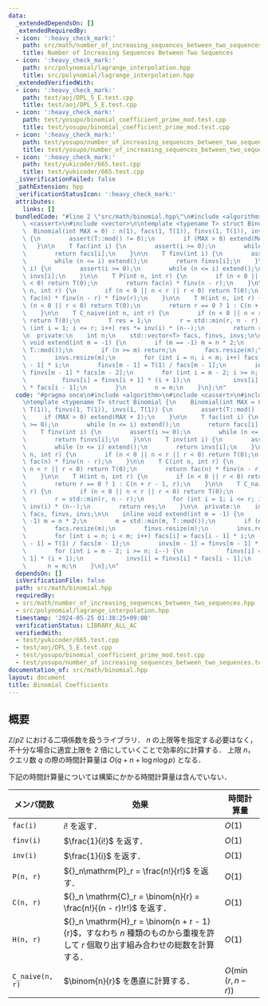```yaml
---
data:
  _extendedDependsOn: []
  _extendedRequiredBy:
  - icon: ':heavy_check_mark:'
    path: src/math/number_of_increasing_sequences_between_two_sequences.hpp
    title: Number of Increasing Sequences Between Two Sequences
  - icon: ':heavy_check_mark:'
    path: src/polynomial/lagrange_interpolation.hpp
    title: src/polynomial/lagrange_interpolation.hpp
  _extendedVerifiedWith:
  - icon: ':heavy_check_mark:'
    path: test/aoj/DPL_5_E.test.cpp
    title: test/aoj/DPL_5_E.test.cpp
  - icon: ':heavy_check_mark:'
    path: test/yosupo/binomial_coefficient_prime_mod.test.cpp
    title: test/yosupo/binomial_coefficient_prime_mod.test.cpp
  - icon: ':heavy_check_mark:'
    path: test/yosupo/number_of_increasing_sequences_between_two_sequences.test.cpp
    title: test/yosupo/number_of_increasing_sequences_between_two_sequences.test.cpp
  - icon: ':heavy_check_mark:'
    path: test/yukicoder/665.test.cpp
    title: test/yukicoder/665.test.cpp
  _isVerificationFailed: false
  _pathExtension: hpp
  _verificationStatusIcon: ':heavy_check_mark:'
  attributes:
    links: []
  bundledCode: "#line 2 \"src/math/binomial.hpp\"\n#include <algorithm>\n#include\
    \ <cassert>\n#include <vector>\n\ntemplate <typename T> struct Binomial {\n  \
    \  Binomial(int MAX = 0) : n(1), facs(1, T(1)), finvs(1, T(1)), invs(1, T(1))\
    \ {\n        assert(T::mod() != 0);\n        if (MAX > 0) extend(MAX + 1);\n \
    \   }\n\n    T fac(int i) {\n        assert(i >= 0);\n        while (n <= i) extend();\n\
    \        return facs[i];\n    }\n\n    T finv(int i) {\n        assert(i >= 0);\n\
    \        while (n <= i) extend();\n        return finvs[i];\n    }\n\n    T inv(int\
    \ i) {\n        assert(i >= 0);\n        while (n <= i) extend();\n        return\
    \ invs[i];\n    }\n\n    T P(int n, int r) {\n        if (n < 0 || n < r || r\
    \ < 0) return T(0);\n        return fac(n) * finv(n - r);\n    }\n\n    T C(int\
    \ n, int r) {\n        if (n < 0 || n < r || r < 0) return T(0);\n        return\
    \ fac(n) * finv(n - r) * finv(r);\n    }\n\n    T H(int n, int r) {\n        if\
    \ (n < 0 || r < 0) return T(0);\n        return r == 0 ? 1 : C(n + r - 1, r);\n\
    \    }\n\n    T C_naive(int n, int r) {\n        if (n < 0 || n < r || r < 0)\
    \ return T(0);\n        T res = 1;\n        r = std::min(r, n - r);\n        for\
    \ (int i = 1; i <= r; i++) res *= inv(i) * (n--);\n        return res;\n    }\n\
    \n  private:\n    int n;\n    std::vector<T> facs, finvs, invs;\n\n    inline\
    \ void extend(int m = -1) {\n        if (m == -1) m = n * 2;\n        m = std::min(m,\
    \ T::mod());\n        if (n >= m) return;\n        facs.resize(m);\n        finvs.resize(m);\n\
    \        invs.resize(m);\n        for (int i = n; i < m; i++) facs[i] = facs[i\
    \ - 1] * i;\n        finvs[m - 1] = T(1) / facs[m - 1];\n        invs[m - 1] =\
    \ finvs[m - 1] * facs[m - 2];\n        for (int i = m - 2; i >= n; i--) {\n  \
    \          finvs[i] = finvs[i + 1] * (i + 1);\n            invs[i] = finvs[i]\
    \ * facs[i - 1];\n        }\n        n = m;\n    }\n};\n"
  code: "#pragma once\n#include <algorithm>\n#include <cassert>\n#include <vector>\n\
    \ntemplate <typename T> struct Binomial {\n    Binomial(int MAX = 0) : n(1), facs(1,\
    \ T(1)), finvs(1, T(1)), invs(1, T(1)) {\n        assert(T::mod() != 0);\n   \
    \     if (MAX > 0) extend(MAX + 1);\n    }\n\n    T fac(int i) {\n        assert(i\
    \ >= 0);\n        while (n <= i) extend();\n        return facs[i];\n    }\n\n\
    \    T finv(int i) {\n        assert(i >= 0);\n        while (n <= i) extend();\n\
    \        return finvs[i];\n    }\n\n    T inv(int i) {\n        assert(i >= 0);\n\
    \        while (n <= i) extend();\n        return invs[i];\n    }\n\n    T P(int\
    \ n, int r) {\n        if (n < 0 || n < r || r < 0) return T(0);\n        return\
    \ fac(n) * finv(n - r);\n    }\n\n    T C(int n, int r) {\n        if (n < 0 ||\
    \ n < r || r < 0) return T(0);\n        return fac(n) * finv(n - r) * finv(r);\n\
    \    }\n\n    T H(int n, int r) {\n        if (n < 0 || r < 0) return T(0);\n\
    \        return r == 0 ? 1 : C(n + r - 1, r);\n    }\n\n    T C_naive(int n, int\
    \ r) {\n        if (n < 0 || n < r || r < 0) return T(0);\n        T res = 1;\n\
    \        r = std::min(r, n - r);\n        for (int i = 1; i <= r; i++) res *=\
    \ inv(i) * (n--);\n        return res;\n    }\n\n  private:\n    int n;\n    std::vector<T>\
    \ facs, finvs, invs;\n\n    inline void extend(int m = -1) {\n        if (m ==\
    \ -1) m = n * 2;\n        m = std::min(m, T::mod());\n        if (n >= m) return;\n\
    \        facs.resize(m);\n        finvs.resize(m);\n        invs.resize(m);\n\
    \        for (int i = n; i < m; i++) facs[i] = facs[i - 1] * i;\n        finvs[m\
    \ - 1] = T(1) / facs[m - 1];\n        invs[m - 1] = finvs[m - 1] * facs[m - 2];\n\
    \        for (int i = m - 2; i >= n; i--) {\n            finvs[i] = finvs[i +\
    \ 1] * (i + 1);\n            invs[i] = finvs[i] * facs[i - 1];\n        }\n  \
    \      n = m;\n    }\n};\n"
  dependsOn: []
  isVerificationFile: false
  path: src/math/binomial.hpp
  requiredBy:
  - src/math/number_of_increasing_sequences_between_two_sequences.hpp
  - src/polynomial/lagrange_interpolation.hpp
  timestamp: '2024-05-25 01:38:25+09:00'
  verificationStatus: LIBRARY_ALL_AC
  verifiedWith:
  - test/yukicoder/665.test.cpp
  - test/aoj/DPL_5_E.test.cpp
  - test/yosupo/binomial_coefficient_prime_mod.test.cpp
  - test/yosupo/number_of_increasing_sequences_between_two_sequences.test.cpp
documentation_of: src/math/binomial.hpp
layout: document
title: Binomial Coefficients
---
```


## 概要
$\mathbb{Z}/p\mathbb{Z}$ における二項係数を扱うライブラリ．
$n$ の上限等を指定する必要はなく，不十分な場合に適宜上限を $2$ 倍にしていくことで効率的に計算する．
上限 $n$，クエリ数 $q$ の際の時間計算量は $O(q + n + \log n\log p)$ となる．

下記の時間計算量については構築にかかる時間計算量は含んでいない．

| メンバ関数      | 効果                                                                                                                           | 時間計算量          |
| --------------- | ------------------------------------------------------------------------------------------------------------------------------ | ------------------- |
| `fac(i)`        | $i!$ を返す．                                                                                                                  | $O(1)$              |
| `finv(i)`       | $\frac{1}{i!}$ を返す．                                                                                                        | $O(1)$              |
| `inv(i)`        | $\frac{1}{i}$ を返す．                                                                                                         | $O(1)$              |
| `P(n, r)`       | ${}_n\mathrm{P}_r = \frac{n!}{r!}$ を返す．                                                                                    | $O(1)$              |
| `C(n, r)`       | ${}_n \mathrm{C}_r = \binom{n}{r} = \frac{n!}{(n - r)!r!}$ を返す．                                                            | $O(1)$              |
| `H(n, r)`       | ${}_n \mathrm{H}_r = \binom{n + r - 1}{r}$，すなわち $n$ 種類のものから重複を許して $r$ 個取り出す組み合わせの総数を計算する． | $O(1)$              |
| `C_naive(n, r)` | $\binom{n}{r}$ を愚直に計算する．                                                                                              | $O(\min(r, n - r))$ |

